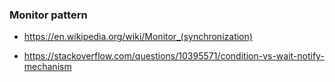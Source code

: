 ### Monitor pattern

* https://en.wikipedia.org/wiki/Monitor_(synchronization)

* https://stackoverflow.com/questions/10395571/condition-vs-wait-notify-mechanism